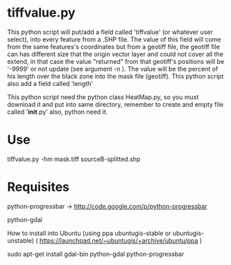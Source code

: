 # tiffvalue.py

This python script will put/add a field called 'tiffvalue' (or whatever user select), into every feature from a .SHP file. The value of this field will come from the same features's coordinates but from a geotiff file, the geotiff file can has different size that the origin vector layer and could not cover all the extend, in that case the value "returned" from that geotiff's positions will be '-9999' or not update (see argument -n ). The value will be the percent of his length over the black zone into the mask file (geotiff). This python script also add a field called 'length'

This python script need the python class HeatMap.py, so you must download it and put into same directory,  remember to create and empty file called '__init__.py' also, python need it.

# Use

tiffvalue.py -hm mask.tiff sourceB-splitted.shp

# Requisites

python-progressbar -> http://code.google.com/p/python-progressbar

python-gdal 

How to install into Ubuntu (using ppa ubuntugis-stable or ubuntugis-unstable)
( https://launchpad.net/~ubuntugis/+archive/ubuntu/ppa )

sudo apt-get install gdal-bin python-gdal python-progressbar
